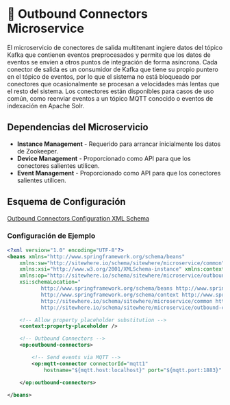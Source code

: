 # :book: Outbound Connectors Microservice

<Seo/>

El microservicio de conectores de salida multitenant ingiere datos del tópico Kafka que
contienen eventos preprocesados y permite que los datos de eventos se envíen a otros puntos
de integración de forma asíncrona. Cada conector de salida es un consumidor de Kafka que
tiene su propio puntero en el tópico de eventos, por lo que el sistema no está bloqueado por
conectores que ocasionalmente se procesan a velocidades más lentas que el resto del sistema.
Los conectores están disponibles para casos de uso común, como reenviar eventos a un tópico
MQTT conocido o eventos de indexación en Apache Solr.

## Dependencias del Microservicio

- **Instance Management** - Requerido para arrancar inicialmente los datos de Zookeeper.
- **Device Management** - Proporcionado como API para que los conectores salientes utilicen.
- **Event Management** - Proporcionado como API para que los conectores salientes utilicen.

## Esquema de Configuración

[Outbound Connectors Configuration XML Schema](http://sitewhere.io/schema/sitewhere/microservice/outbound-connectors/current/outbound-connectors.xsd)

### Configuración de Ejemplo

```xml
<?xml version="1.0" encoding="UTF-8"?>
<beans xmlns="http://www.springframework.org/schema/beans"
	xmlns:sw="http://sitewhere.io/schema/sitewhere/microservice/common"
	xmlns:xsi="http://www.w3.org/2001/XMLSchema-instance" xmlns:context="http://www.springframework.org/schema/context"
	xmlns:op="http://sitewhere.io/schema/sitewhere/microservice/outbound-connectors"
	xsi:schemaLocation="
           http://www.springframework.org/schema/beans http://www.springframework.org/schema/beans/spring-beans-3.1.xsd
           http://www.springframework.org/schema/context http://www.springframework.org/schema/context/spring-context-3.1.xsd
           http://sitewhere.io/schema/sitewhere/microservice/common http://sitewhere.io/schema/sitewhere/microservice/common/current/microservice-common.xsd
           http://sitewhere.io/schema/sitewhere/microservice/outbound-connectors http://sitewhere.io/schema/sitewhere/microservice/outbound-connectors/current/outbound-connectors.xsd">

	<!-- Allow property placeholder substitution -->
	<context:property-placeholder />

	<!-- Outbound Connectors -->
	<op:outbound-connectors>

		<!-- Send events via MQTT -->
		<op:mqtt-connector connectorId="mqtt1"
			hostname="${mqtt.host:localhost}" port="${mqtt.port:1883}" topic="SiteWhere/output" />

	</op:outbound-connectors>

</beans>
```
